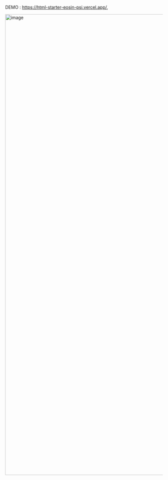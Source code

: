 DEMO : https://html-starter-eosin-psi.vercel.app/,



<img width="1470" alt="image" src="https://github.com/user-attachments/assets/f0be101c-e8ef-44cf-876e-f2d36e463583" />

